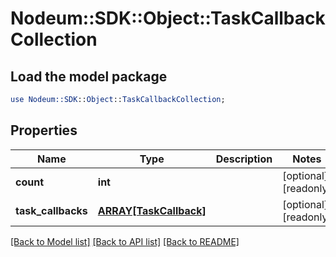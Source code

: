 # Nodeum::SDK::Object::TaskCallbackCollection

## Load the model package
```perl
use Nodeum::SDK::Object::TaskCallbackCollection;
```

## Properties
Name | Type | Description | Notes
------------ | ------------- | ------------- | -------------
**count** | **int** |  | [optional] [readonly] 
**task_callbacks** | [**ARRAY[TaskCallback]**](TaskCallback.md) |  | [optional] [readonly] 

[[Back to Model list]](../README.md#documentation-for-models) [[Back to API list]](../README.md#documentation-for-api-endpoints) [[Back to README]](../README.md)


